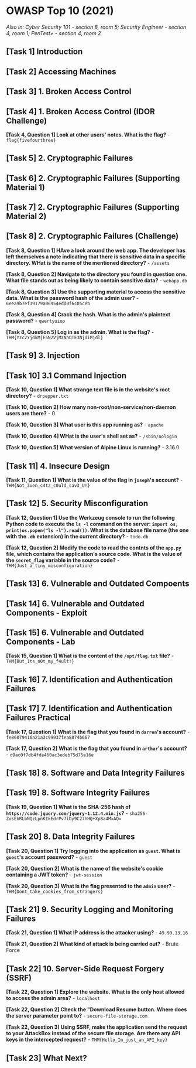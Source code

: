 # OWASP Top 10 (2021)

*Also in: Cyber Security 101 - section 8, room 5; Security Engineer - section 4, room 1; PenTest+ - section 4, room 2*

## [Task 1] Introduction

## [Task 2] Accessing Machines

## [Task 3] 1. Broken Access Control

## [Task 4] 1. Broken Access Control (IDOR Challenge)

**[Task 4, Question 1] Look at other users' notes. What is the flag?** - `flag{fivefourthree}`

## [Task 5] 2. Cryptographic Failures

## [Task 6] 2. Cryptographic Failures (Supporting Material 1)

## [Task 7] 2. Cryptographic Failures (Supporting Material 2)

## [Task 8] 2. Cryptographic Failures (Challenge)

**[Task 8, Question 1] HAve a look around the web app. The developer has left themselves a note indicating that there is sensitive data in a specific directory. WHat is the name of the mentioned directory?** - `/assets`

**[Task 8, Question 2] Navigate to the directory you found in question one. What file stands out as being likely to contain sensitive data?** - `webapp.db`

**[Task 8, Question 3] Use the supporting material to access the sensitive data. What is the password hash of the admin user?** - `6eea9b7ef19179a06954edd0f6c05ceb`

**[Task 8, Question 4] Crack the hash. What is the admin's plaintext password?** - `qwertyuiop`

**[Task 8, Question 5] Log in as the admin. What is the flag?** - `THM{Yzc2YjdkMjE5N2VjMzNhOTE3NjdiMjdl}`

## [Task 9] 3. Injection

## [Task 10] 3.1 Command Injection

**[Task 10, Question 1] What strange text file is in the website's root directory?** - `drpepper.txt`

**[Task 10, Question 2] How many non-root/non-service/non-daemon users are there?** - 0

**[Task 10, Question 3] What user is this app running as?** - `apache`

**[Task 10, Question 4] WHat is the user's shell set as?** - `/sbin/nologin`

**[Task 10, Question 5] What version of Alpine Linux is running?** - 3.16.0

## [Task 11] 4. Insecure Design

**[Task 11, Question 1] What is the value of the flag in `joseph`'s account?** - `THM{Not_3ven_c4tz_c0uld_sav3_U!}`

## [Task 12] 5. Security Misconfiguration

**[Task 12, Question 1] Use the Werkzeug console to run the following Python code to execute the `ls -l` command on the server: `import os; print(os.popen("ls -l").read())`. What is the database file name (the one with the `.db` extension) in the current directory?** - `todo.db`

**[Task 12, Question 2] Modify the code to read the contnts of the `app.py` file, which contains the application's source code. What is the value of the `secret_flag` variable in the source code?** - `THM{Just_a_tiny_misconfiguration}`

## [Task 13] 6. Vulnerable and Outdated Compoents

## [Task 14] 6. Vulnerable and Outdated Components - Exploit

## [Task 15] 6. Vulnerable and Outdated Components - Lab

**[Task 15, Question 1] What is the content of the `/opt/flag.txt` file?** - `THM{But_1ts_n0t_my_f4ult!}`

## [Task 16] 7. Identification and Authentication Failures

## [Task 17] 7. Identification and Authentication Failures Practical

**[Task 17, Question 1] What is the flag that you found in `darren`'s account?** - `fe86079416a21a3c99937fea8874b667`

**[Task 17, Question 2] What is the flag that you found in `arthur`'s account?** - `d9ac0f7db4fda460ac3edeb75d75e16e`

## [Task 18] 8. Software and Data Integrity Failures

## [Task 19] 8. Software Integrity Failures

**[Task 19, Question 1] What is the SHA-256 hash of `https://code.jquery.com/jquery-1.12.4.min.js`?** - `sha256-ZosEbRLbNQzLpnKIkEdrPv7lOy9C27hHQ+Xp8a4MxAQ=`

## [Task 20] 8. Data Integrity Failures

**[Task 20, Question 1] Try logging into the application as `guest`. What is `guest`'s account password?** - `guest`

**[Task 20, Question 2] What is the name of the website's cookie containing a JWT token?** - `jwt-session`

**[Task 20, Question 3] What is the flag presented to the `admin` user?** - `THM{Dont_take_cookies_from_strangers}`

## [Task 21] 9. Security Logging and Monitoring Failures

**[Task 21, Question 1] What IP address is the attacker using?** - `49.99.13.16`

**[Task 21, Question 2] What kind of attack is being carried out?** - Brute Force

## [Task 22] 10. Server-Side Request Forgery (SSRF)

**[Task 22, Question 1] Explore the website. What is the only host allowed to access the admin area?** - `localhost`

**[Task 22, Question 2] Check the "Download Resume button. Where does the server parameter point to?** - `secure-file-storage.com`

**[Task 22, Question 3] Using SSRF, make the application send the request to your AttackBox instead of the secure file storage. Are there any API keys in the intercepted request?** - `THM{Hello_Im_just_an_API_key}`

## [Task 23] What Next?
